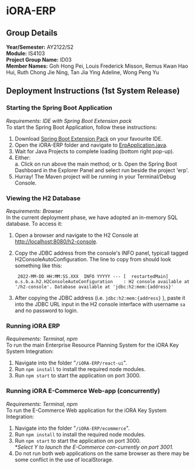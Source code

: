 # iORA-ERP

## Group Details
**Year/Semester:** AY2122/S2  
**Module:** IS4103  
**Project Group Name:** ID03  
**Member Names:** Goh Hong Pei, Louis Frederick Misson, Remus Kwan Hao Hui, Ruth Chong Jie Ning, Tan Jia Ying Adeline, Wong Peng Yu  

## Deployment Instructions (1st System Release)

### Starting the Spring Boot Application
*Requirements: IDE with Spring Boot Extension pack*  
To start the Spring Boot Application, follow these instructions:  
1. Download [Spring Boot Extension Pack](https://marketplace.visualstudio.com/items?itemName=Pivotal.vscode-boot-dev-pack) on your favourite IDE.
2. Open the iORA-ERP folder and navigate to [ErpApplication.java](erp\src\main\java\com\iora\erp\ErpApplication.java).
3. Wait for Java Projects to complete loading (bottom right pop-up).
4. Either:  
  a. Click on run above the main method; or
  b. Open the Spring Boot Dashboard in the Explorer Panel and select run beside the project 'erp'.
5. Hurray! The Maven project will be running in your Terminal/Debug Console.

### Viewing the H2 Database
*Requirements: Browser*  
In the current deployment phase, we have adopted an in-memory SQL database. To access it:
1. Open a browser and navigate to the H2 Console at [http://localhost:8080/h2-console](http://localhost:8080/h2-console).
2. Copy the JDBC address from the console's INFO panel, typicall tagged H2ConsoleAutoConfiguration. The line to copy from should look something like this:

        2022-MM-DD HH:MM:SS.XXX  INFO YYYYY --- [  restartedMain] o.s.b.a.h2.H2ConsoleAutoConfiguration    : H2 console available at '/h2-console'. Database available at 'jdbc:h2:mem:{address}'
3. After copying the JDBC address (i.e. `jdbc:h2:mem:{address}` ), paste it into the JDBC URL input in the H2 console interface with username `sa` and no password to login.

### Running iORA ERP  
*Requirements: Terminal, npm*  
To run the main Enterprise Resource Planning System for the iORA Key System Integration:
1. Navigate into the folder "`/iORA-ERP/react-ui`".
2. Run `npm install` to install the required node modules.
3. Run `npm start` to start the application on port 3000.

### Running iORA E-Commerce Web-app (concurrently)
*Requirements: Terminal, npm*  
To run the E-Commerce Web application for the iORA Key System Integration:
1. Navigate into the folder "`/iORA-ERP/ecommerce`".
2. Run `npm install` to install the required node modules.
3. Run `npm start` to start the application on port 3000.  
**Select Y to launch the E-Commerce con-currently on port 3001.*
4. Do not run both web applications on the same browser as there may be some conflict in the use of localStorage.
